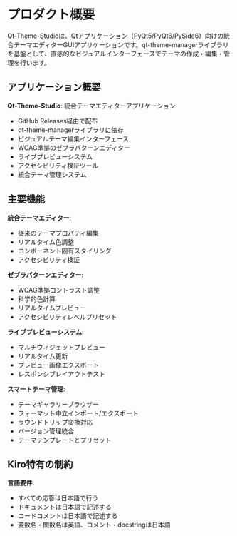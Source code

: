 # プロダクト概要

Qt-Theme-Studioは、Qtアプリケーション（PyQt5/PyQt6/PySide6）向けの統合テーマエディターGUIアプリケーションです。qt-theme-managerライブラリを基盤として、直感的なビジュアルインターフェースでテーマの作成・編集・管理を行います。

## アプリケーション概要

**Qt-Theme-Studio**: 統合テーマエディターアプリケーション
- GitHub Releases経由で配布
- qt-theme-managerライブラリに依存
- ビジュアルテーマ編集インターフェース
- WCAG準拠のゼブラパターンエディター
- ライブプレビューシステム
- アクセシビリティ検証ツール
- 統合テーマ管理システム

## 主要機能

**統合テーマエディター**:
- 従来のテーマプロパティ編集
- リアルタイム色調整
- コンポーネント固有スタイリング
- アクセシビリティ検証

**ゼブラパターンエディター**:
- WCAG準拠コントラスト調整
- 科学的色計算
- リアルタイムプレビュー
- アクセシビリティレベルプリセット

**ライブプレビューシステム**:
- マルチウィジェットプレビュー
- リアルタイム更新
- プレビュー画像エクスポート
- レスポンシブレイアウトテスト

**スマートテーマ管理**:
- テーマギャラリーブラウザー
- フォーマット中立インポート/エクスポート
- ラウンドトリップ変換対応
- バージョン管理統合
- テーマテンプレートとプリセット

## Kiro特有の制約

**言語要件**:
- すべての応答は日本語で行う
- ドキュメントは日本語で記述する
- コードコメントは日本語で記述する
- 変数名・関数名は英語、コメント・docstringは日本語